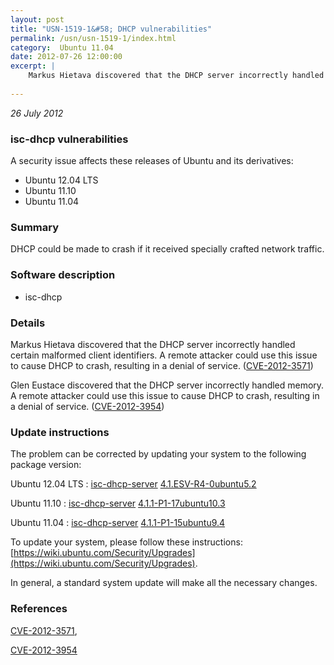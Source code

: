 ```yaml
---
layout: post
title: "USN-1519-1&#58; DHCP vulnerabilities"
permalink: /usn/usn-1519-1/index.html
category:  Ubuntu 11.04
date: 2012-07-26 12:00:00
excerpt: |
    Markus Hietava discovered that the DHCP server incorrectly handled certain malformed client identifiers. A remote attacker could use this issue to cause DHCP to crash, resulting in a denial of service. ([CVE-2012-3571](http://people.ubuntu.com/~ubuntu-security/cve/CVE-2012-3571))
    
--- 
```

 
 

*26 July 2012*

### isc-dhcp vulnerabilities

A security issue affects these releases of Ubuntu and its derivatives:

* Ubuntu 12.04 LTS
* Ubuntu 11.10
* Ubuntu 11.04

### Summary

DHCP could be made to crash if it received specially crafted network traffic.

### Software description

* isc-dhcp 

### Details

Markus Hietava discovered that the DHCP server incorrectly handled certain malformed client identifiers. A remote attacker could use this issue to cause DHCP to crash, resulting in a denial of service. ([CVE-2012-3571](http://people.ubuntu.com/~ubuntu-security/cve/CVE-2012-3571))

Glen Eustace discovered that the DHCP server incorrectly handled memory. A remote attacker could use this issue to cause DHCP to crash, resulting in a denial of service. ([CVE-2012-3954](http://people.ubuntu.com/~ubuntu-security/cve/CVE-2012-3954)) 

### Update instructions

The problem can be corrected by updating your system to the following package version:

Ubuntu 12.04 LTS
 : [isc-dhcp-server](https://launchpad.net/ubuntu/+source/isc-dhcp) <span> [4.1.ESV-R4-0ubuntu5.2](https://launchpad.net/ubuntu/+source/isc-dhcp/4.1.ESV-R4-0ubuntu5.2) </span> 

Ubuntu 11.10
 : [isc-dhcp-server](https://launchpad.net/ubuntu/+source/isc-dhcp) <span> [4.1.1-P1-17ubuntu10.3](https://launchpad.net/ubuntu/+source/isc-dhcp/4.1.1-P1-17ubuntu10.3) </span> 

Ubuntu 11.04
 : [isc-dhcp-server](https://launchpad.net/ubuntu/+source/isc-dhcp) <span> [4.1.1-P1-15ubuntu9.4](https://launchpad.net/ubuntu/+source/isc-dhcp/4.1.1-P1-15ubuntu9.4) </span> 

To update your system, please follow these instructions: [https://wiki.ubuntu.com/Security/Upgrades](https://wiki.ubuntu.com/Security/Upgrades).

In general, a standard system update will make all the necessary changes. 

### References

 
 [CVE-2012-3571](http://people.ubuntu.com/~ubuntu-security/cve/CVE-2012-3571), 

 [CVE-2012-3954](http://people.ubuntu.com/~ubuntu-security/cve/CVE-2012-3954)
 

